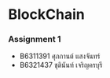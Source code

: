 # **BlockChain**
### Assignment 1
<ul>
  <li>B6311391 ศุภกานต์ แสงจันทร์</li>
  <li>B6321437 ชุตินันท์ เจริญครบุรี</li>
</ul>

